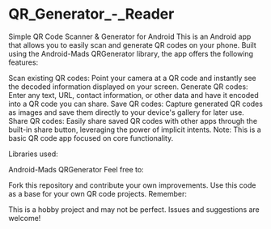 # QR_Generator_-_Reader
Simple QR Code Scanner & Generator for Android
This is an Android app that allows you to easily scan and generate QR codes on your phone. Built using the Android-Mads QRGenerator library, the app offers the following features:

Scan existing QR codes: Point your camera at a QR code and instantly see the decoded information displayed on your screen.
Generate QR codes: Enter any text, URL, contact information, or other data and have it encoded into a QR code you can share.
Save QR codes: Capture generated QR codes as images and save them directly to your device's gallery for later use.
Share QR codes: Easily share saved QR codes with other apps through the built-in share button, leveraging the power of implicit intents.
Note: This is a basic QR code app focused on core functionality.

Libraries used:

Android-Mads QRGenerator
Feel free to:

Fork this repository and contribute your own improvements.
Use this code as a base for your own QR code projects.
Remember:

This is a hobby project and may not be perfect.
Issues and suggestions are welcome!
